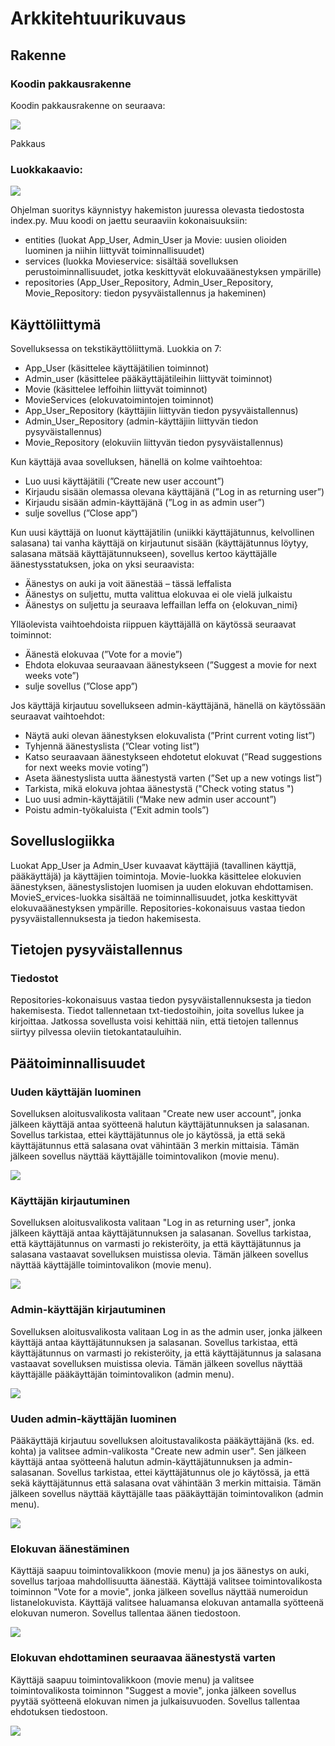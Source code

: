 # Arkkitehtuurikuvaus

## Rakenne

### Koodin pakkausrakenne

Koodin pakkausrakenne on seuraava:


![](https://github.com/KatjaKvintus/ot-harjoitustyo/blob/master/dokumentaatio/Kuvat/pakkausrakenne.jpg)


Pakkaus 

### Luokkakaavio:

![](https://github.com/KatjaKvintus/ot-harjoitustyo/blob/master/dokumentaatio/Kuvat/luokkakaavio.jpg)

Ohjelman suoritys käynnistyy hakemiston juuressa olevasta tiedostosta index.py. Muu koodi on jaettu seuraaviin kokonaisuuksiin:
- entities (luokat App_User, Admin_User ja Movie: uusien olioiden luominen ja niihin liittyvät toiminnallisuudet)
- services (luokka Movieservice: sisältää sovelluksen perustoiminnallisuudet, jotka keskittyvät elokuvaäänestyksen ympärille)
- repositories (App_User_Repository, Admin_User_Repository, Movie_Repository: tiedon pysyväistallennus ja hakeminen)


## Käyttöliittymä

Sovelluksessa on tekstikäyttöliittymä. Luokkia on 7:
-	App_User (käsittelee käyttäjätilien toiminnot)
-	Admin_user (käsittelee pääkäyttäjätileihin liittyvät toiminnot)
-	Movie (käsittelee leffoihin liittyvät toiminnot)
-	MovieServices  (elokuvatoimintojen toiminnot)
- App_User_Repository (käyttäjiin liittyvän tiedon pysyväistallennus)
- Admin_User_Repository (admin-käyttäjiin liittyvän tiedon pysyväistallennus)
- Movie_Repository (elokuviin liittyvän tiedon pysyväistallennus)

Kun käyttäjä avaa sovelluksen, hänellä on kolme vaihtoehtoa:
-	Luo uusi käyttäjätili (”Create new user account”)
-	Kirjaudu sisään olemassa olevana käyttäjänä (”Log in as returning user”)
-	Kirjaudu sisään admin-käyttäjänä (”Log in as admin user”)
-	sulje sovellus (”Close app”)

Kun uusi käyttäjä on luonut käyttäjätilin (uniikki käyttäjätunnus, kelvollinen salasana) tai vanha käyttäjä on kirjautunut sisään (käyttäjätunnus löytyy, salasana mätsää käyttäjätunnukseen), sovellus kertoo käyttäjälle äänestysstatuksen, joka on yksi seuraavista:
-	Äänestys on auki ja voit äänestää – tässä leffalista
-	Äänestys on suljettu, mutta valittua elokuvaa ei ole vielä julkaistu
-	Äänestys on suljettu ja seuraava leffaillan leffa on {elokuvan_nimi}

Ylläolevista vaihtoehdoista riippuen käyttäjällä on käytössä seuraavat toiminnot:
-	Äänestä elokuvaa (”Vote for a movie”)
-	Ehdota elokuvaa seuraavaan äänestykseen (”Suggest a movie for next weeks vote”)
-	sulje sovellus (”Close app”)

Jos käyttäjä kirjautuu sovellukseen admin-käyttäjänä, hänellä on käytössään seuraavat vaihtoehdot:
-	Näytä auki olevan äänestyksen elokuvalista (”Print current voting list”)
-	Tyhjennä äänestyslista (”Clear voting list”)
-	Katso seuraavaan äänestykseen ehdotetut elokuvat (”Read suggestions for next weeks movie voting”)
-	Aseta äänestyslista uutta äänestystä varten (”Set up a new votings list”)
-	Tarkista, mikä elokuva johtaa äänestystä ("Check voting status ")
-	Luo uusi admin-käyttäjätili (“Make new admin user account”)
-	Poistu admin-työkaluista (”Exit admin tools”)


## Sovelluslogiikka

Luokat App_User ja Admin_User kuvaavat käyttäjiä (tavallinen käyttjä, pääkäyttäjä) ja käyttäjien toimintoja. Movie-luokka käsittelee elokuvien äänestyksen, äänestyslistojen luomisen ja uuden elokuvan ehdottamisen. MovieS_ervices-luokka sisältää ne toiminnallisuudet, jotka keskittyvät elokuvaäänestyksen ympärille. Repositories-kokonaisuus vastaa tiedon pysyväistallennuksesta ja tiedon hakemisesta.


## Tietojen pysyväistallennus

### Tiedostot

Repositories-kokonaisuus vastaa tiedon pysyväistallennuksesta ja tiedon hakemisesta. Tiedot tallennetaan txt-tiedostoihin, joita sovellus lukee ja kirjoittaa. Jatkossa sovellusta voisi kehittää niin, että tietojen tallennus siirtyy pilvessa oleviin tietokantatauluihin.


## Päätoiminnallisuudet

### Uuden käyttäjän luominen

Sovelluksen aloitusvalikosta valitaan "Create new user account", jonka jälkeen käyttäjä antaa syötteenä halutun käyttäjätunnuksen ja salasanan. Sovellus tarkistaa, ettei käyttäjätunnus ole jo käytössä, ja että sekä käyttäjätunnus että salasana ovat vähintään 3 merkin mittaisia. Tämän jälkeen sovellus näyttää käyttäjälle toimintovalikon (movie menu). 

![](https://github.com/KatjaKvintus/ot-harjoitustyo/blob/master/dokumentaatio/Kuvat/sekvenssikaavio_Creating%20new%20user%20account.jpg)


### Käyttäjän kirjautuminen

Sovelluksen aloitusvalikosta valitaan "Log in as returning user", jonka jälkeen käyttäjä antaa käyttäjätunnuksen ja salasanan. Sovellus tarkistaa, että käyttäjätunnus on varmasti jo rekisteröity, ja että käyttäjätunnus ja salasana vastaavat sovelluksen muistissa olevia. Tämän jälkeen sovellus näyttää käyttäjälle toimintovalikon (movie menu). 

![](https://github.com/KatjaKvintus/ot-harjoitustyo/blob/master/dokumentaatio/Kuvat/sekvenssikaavio_Existing%20user%20log%20in.jpg)


### Admin-käyttäjän kirjautuminen

Sovelluksen aloitusvalikosta valitaan Log in as the admin user, jonka jälkeen käyttäjä antaa käyttäjätunnuksen ja salasanan. Sovellus tarkistaa, että käyttäjätunnus on varmasti jo rekisteröity, ja että käyttäjätunnus ja salasana vastaavat sovelluksen muistissa olevia. Tämän jälkeen sovellus näyttää käyttäjälle pääkäyttäjän toimintovalikon (admin menu). 

![](https://github.com/KatjaKvintus/ot-harjoitustyo/blob/master/dokumentaatio/Kuvat/sekvenssikaavio_Admin%20user%20log%20in.jpg)


### Uuden admin-käyttäjän luominen

Pääkäyttäjä kirjautuu sovelluksen aloitustavalikosta pääkäyttäjänä (ks. ed. kohta) ja valitsee admin-valikosta "Create new admin user". Sen jälkeen käyttäjä antaa syötteenä halutun admin-käyttäjätunnuksen ja admin-salasanan. Sovellus tarkistaa, ettei käyttäjätunnus ole jo käytössä, ja että sekä käyttäjätunnus että salasana ovat vähintään 3 merkin mittaisia. Tämän jälkeen sovellus näyttää käyttäjälle taas pääkäyttäjän toimintovalikon (admin menu).

![](https://github.com/KatjaKvintus/ot-harjoitustyo/blob/master/dokumentaatio/Kuvat/sekvenssikaavio_Creating%20new%20admin%20user%20account.jpg)


### Elokuvan äänestäminen

Käyttäjä saapuu toimintovalikkoon (movie menu) ja jos äänestys on auki, sovellus tarjoaa mahdollisuutta äänestää. Käyttäjä valitsee toimintovalikosta toiminnon "Vote for a movie", jonka jälkeen sovellus näyttää numeroidun listanelokuvista. Käyttäjä valitsee haluamansa elokuvan antamalla syötteenä elokuvan numeron. Sovellus tallentaa äänen tiedostoon.

![](https://github.com/KatjaKvintus/ot-harjoitustyo/blob/master/dokumentaatio/Kuvat/sekvenssikaavio_Voting%20for%20a%20movie.jpg)


### Elokuvan ehdottaminen seuraavaa äänestystä varten

Käyttäjä saapuu toimintovalikkoon (movie menu) ja valitsee toimintovalikosta toiminnon "Suggest a movie", jonka jälkeen sovellus pyytää syötteenä elokuvan nimen ja julkaisuvuoden. Sovellus tallentaa ehdotuksen tiedostoon.

![](https://github.com/KatjaKvintus/ot-harjoitustyo/blob/master/dokumentaatio/Kuvat/sekvenssikaavio_Suggesting%20a%20movie.jpg)


